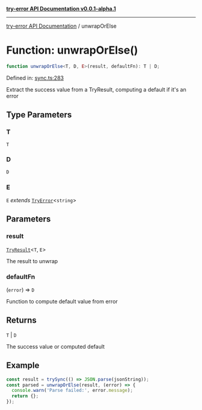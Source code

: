 [**try-error API Documentation v0.0.1-alpha.1**](../index.md)

***

[try-error API Documentation](../index.md) / unwrapOrElse

# Function: unwrapOrElse()

```ts
function unwrapOrElse<T, D, E>(result, defaultFn): T | D;
```

Defined in: [sync.ts:283](https://github.com/oconnorjohnson/try-error/blob/e3ae0308069a4fba073f4543d527ad76373db795/src/sync.ts#L283)

Extract the success value from a TryResult, computing a default if it's an error

## Type Parameters

### T

`T`

### D

`D`

### E

`E` *extends* [`TryError`](../interfaces/TryError.md)\<`string`\>

## Parameters

### result

[`TryResult`](../type-aliases/TryResult.md)\<`T`, `E`\>

The result to unwrap

### defaultFn

(`error`) => `D`

Function to compute default value from error

## Returns

`T` \| `D`

The success value or computed default

## Example

```typescript
const result = trySync(() => JSON.parse(jsonString));
const parsed = unwrapOrElse(result, (error) => {
  console.warn('Parse failed:', error.message);
  return {};
});
```
